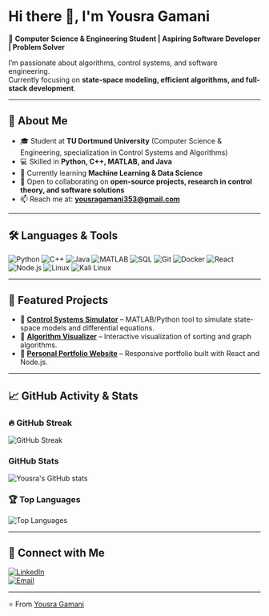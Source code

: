# Hi there 👋, I'm Yousra Gamani  

🚀 **Computer Science & Engineering Student | Aspiring Software Developer | Problem Solver**  

I’m passionate about algorithms, control systems, and software engineering.  
Currently focusing on **state-space modeling, efficient algorithms, and full-stack development**.  

---

## 🔹 About Me
- 🎓 Student at **TU Dortmund University** (Computer Science & Engineering, specialization in Control Systems and Algorithms)  
- 💻 Skilled in **Python, C++, MATLAB, and Java**  
- 🌱 Currently learning **Machine Learning & Data Science**  
- 🤝 Open to collaborating on **open-source projects, research in control theory, and software solutions**  
- 📫 Reach me at: **yousragamani353@gmail.com**  

---

## 🛠️ Languages & Tools
![Python](https://img.shields.io/badge/-Python-3776AB?style=flat-square&logo=python&logoColor=white) 
![C++](https://img.shields.io/badge/-C++-00599C?style=flat-square&logo=c%2B%2B&logoColor=white)
![Java](https://img.shields.io/badge/-Java-orange?style=flat-square&logo=java&logoColor=white)
![MATLAB](https://img.shields.io/badge/-MATLAB-0076A8?style=flat-square&logo=matlab&logoColor=white)
![SQL](https://img.shields.io/badge/-SQL-4479A1?style=flat-square&logo=postgresql&logoColor=white)
![Git](https://img.shields.io/badge/-Git-F05032?style=flat-square&logo=git&logoColor=white)
![Docker](https://img.shields.io/badge/-Docker-2496ED?style=flat-square&logo=docker&logoColor=white)
![React](https://img.shields.io/badge/-React-61DAFB?style=flat-square&logo=react&logoColor=black)
![Node.js](https://img.shields.io/badge/-Node.js-339933?style=flat-square&logo=nodedotjs&logoColor=white)
![Linux](https://img.shields.io/badge/-Linux-FCC624?style=flat-square&logo=linux&logoColor=black)
![Kali Linux](https://img.shields.io/badge/Kali_Linux-557C94?style=flat-square&logo=kali-linux&logoColor=white)


---

## 🔹 Featured Projects
- 🔗 [**Control Systems Simulator**](https://github.com/Yousra-Ga/control-simulator) – MATLAB/Python tool to simulate state-space models and differential equations.  
- 🔗 [**Algorithm Visualizer**](https://github.com/Yousra-Ga/algorithm-visualizer) – Interactive visualization of sorting and graph algorithms.  
- 🔗 [**Personal Portfolio Website**](https://github.com/Yousra-Ga/portfolio) – Responsive portfolio built with React and Node.js.  

---

## 📈 GitHub Activity & Stats
### 🔥 GitHub Streak
![GitHub Streak](https://github-readme-streak-stats.herokuapp.com/?user=Yousra-Ga&theme=tokyonight)

### GitHub Stats
![Yousra's GitHub stats](https://github-readme-stats.vercel.app/api?username=Yousra-Ga&show_icons=true&theme=tokyonight)  

### 🏆 Top Languages
![Top Languages](https://github-readme-stats.vercel.app/api/top-langs/?username=Yousra-Ga&layout=compact&theme=tokyonight)

---

## 🔹 Connect with Me
[![LinkedIn](https://img.shields.io/badge/LinkedIn-blue?style=for-the-badge&logo=linkedin)](https://linkedin.com/in/yousra-gamani)  
[![Email](https://img.shields.io/badge/Email-red?style=for-the-badge&logo=gmail)](mailto:yousragamani353@gmail.com)  

---
⭐️ From [Yousra Gamani](https://github.com/Yousra-Ga)
